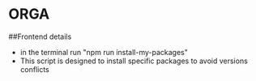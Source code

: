 # ORGA
##Frontend details
* in the terminal run "npm run install-my-packages" 
* This script is designed to install specific packages to avoid versions conflicts